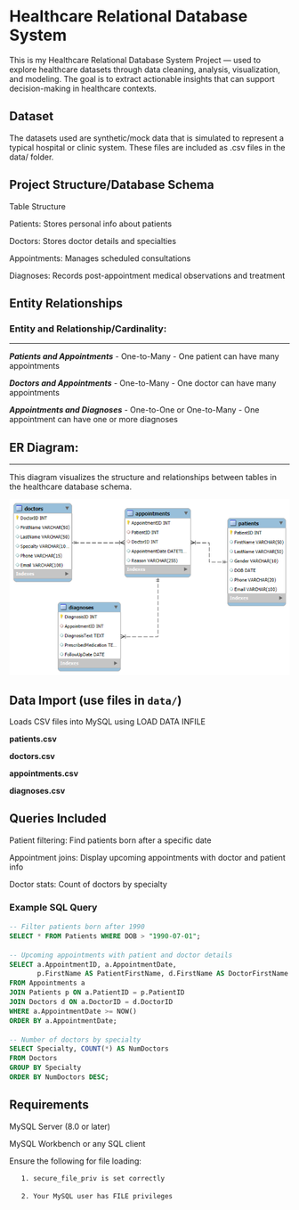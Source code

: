 # Healthcare Relational Database System

This is my Healthcare Relational Database System Project —  used to explore healthcare datasets through data cleaning, analysis, visualization, and modeling. The goal is to extract actionable insights that can support decision-making in healthcare contexts.


## Dataset


The datasets used are synthetic/mock data that is simulated to represent a typical hospital or clinic system.  These files are included as .csv files in the data/ folder.


## Project Structure/Database Schema

Table Structure

Patients: Stores personal info about patients

Doctors: Stores doctor details and specialties

Appointments: Manages scheduled consultations

Diagnoses: Records post-appointment medical observations and treatment


## Entity Relationships


### Entity and Relationship/Cardinality:
------------------------------------------
***Patients and Appointments*** - One-to-Many - One patient can have many appointments

***Doctors and Appointments*** - One-to-Many - One doctor can have many appointments

***Appointments and Diagnoses*** - One-to-One or One-to-Many - One appointment can have one or more diagnoses


## ER Diagram:
--------------

This diagram visualizes the structure and relationships between tables in the healthcare database schema.

![ER Diagram](./assets/HealthcareDBS_ERD.png)


## Data Import (use files in `data/`)
Loads CSV files into MySQL using LOAD DATA INFILE

**patients.csv**

**doctors.csv**

**appointments.csv**

**diagnoses.csv**


## Queries Included
Patient filtering: Find patients born after a specific date

Appointment joins: Display upcoming appointments with doctor and patient info

Doctor stats: Count of doctors by specialty


### Example SQL Query
```sql
-- Filter patients born after 1990
SELECT * FROM Patients WHERE DOB > "1990-07-01";

-- Upcoming appointments with patient and doctor details
SELECT a.AppointmentID, a.AppointmentDate, 
       p.FirstName AS PatientFirstName, d.FirstName AS DoctorFirstName
FROM Appointments a
JOIN Patients p ON a.PatientID = p.PatientID
JOIN Doctors d ON a.DoctorID = d.DoctorID
WHERE a.AppointmentDate >= NOW()
ORDER BY a.AppointmentDate;

-- Number of doctors by specialty
SELECT Specialty, COUNT(*) AS NumDoctors
FROM Doctors
GROUP BY Specialty
ORDER BY NumDoctors DESC;
```

## Requirements

MySQL Server (8.0 or later)

MySQL Workbench or any SQL client

Ensure the following for file loading:

       1. secure_file_priv is set correctly

       2. Your MySQL user has FILE privileges

